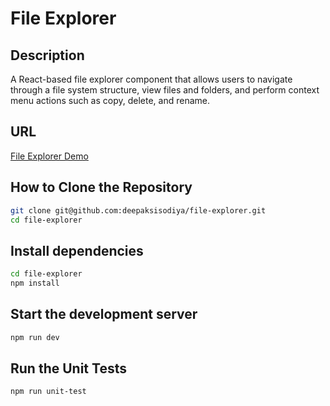 # File Explorer

## Description

A React-based file explorer component that allows users to navigate through a file system structure, view files and folders, and perform context menu actions such as copy, delete, and rename.

## URL

[File Explorer Demo](https://6694c2ad7502ce39e8090701--radiant-mousse-9628ae.netlify.app/)

## How to Clone the Repository

```sh
git clone git@github.com:deepaksisodiya/file-explorer.git
cd file-explorer
```

## Install dependencies

```sh
cd file-explorer
npm install
```

## Start the development server

```sh
npm run dev
```

## Run the Unit Tests

```sh
npm run unit-test
```

